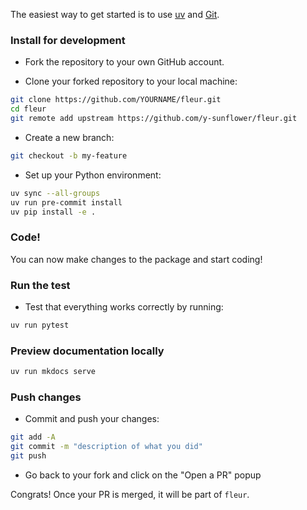 The easiest way to get started is to use [uv](https://docs.astral.sh/uv/getting-started/installation/) and [Git](https://git-scm.com/book/en/v2/Getting-Started-Installing-Git).

### Install for development

- Fork the repository to your own GitHub account.

- Clone your forked repository to your local machine:

```bash
git clone https://github.com/YOURNAME/fleur.git
cd fleur
git remote add upstream https://github.com/y-sunflower/fleur.git
```

- Create a new branch:

```bash
git checkout -b my-feature
```

- Set up your Python environment:

```bash
uv sync --all-groups
uv run pre-commit install
uv pip install -e .
```

### Code!

You can now make changes to the package and start coding!

### Run the test

- Test that everything works correctly by running:

```bash
uv run pytest
```

### Preview documentation locally

```bash
uv run mkdocs serve
```

### Push changes

- Commit and push your changes:

```bash
git add -A
git commit -m "description of what you did"
git push
```

- Go back to your fork and click on the "Open a PR" popup

Congrats! Once your PR is merged, it will be part of `fleur`.

<br>
